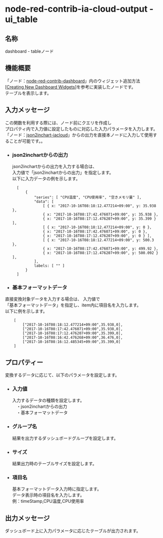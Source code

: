 # node-red-contrib-ia-cloud-output - ui_table

## 名称
dashboard - tableノード


## 機能概要

「ノード：[node-red-contrib-dashboard](https://github.com/node-red/node-red-dashboard)」内のウィジェット追加方法[[Creating New Dashboard Widgets](https://github.com/node-red/node-red-dashboard/wiki/Creating-New-Dashboard-Widgets)]を参考に実装したノードです。  
テーブルを表示します。 



## 入力メッセージ
この関数を利用する際には、ノード前にクエリを作成し  
プロパティ内で入力値に設定したものに対応した入力パラメータを入力します。  
「ノード：[json2inchart-iacloud](https://github.com/ia-cloud/node-red-contrib-ia-cloud-output/tree/master/json2inchart-iacloud)」からの出力を直接本ノードに入力して使用することが可能です。。

- ### json2inchartからの出力
  json2inchartからの出力を入力する場合は、  
  入力値で「json2inchartからの出力」を指定します。  
  以下に入力データの例を示します。  

        [
            {
                "series": [ "CPU温度", "CPU使用率", "空きメモリ量" ],
                "data": [
                    [ { x: "2017-10-16T08:18:12.477214+09:00", y: 35.938 },
                    { x: "2017-10-16T08:17:42.476071+09:00", y: 35.938 },
                    { x: "2017-10-16T08:17:12.476207+09:00", y: 35.399 } ],
                    [ { x: "2017-10-16T08:18:12.477214+09:00", y: 0 },
                    { x: "2017-10-16T08:17:42.476071+09:00", y: 0 },
                    { x: "2017-10-16T08:17:12.476207+09:00", y: 0 } ],
                    [ { x: "2017-10-16T08:18:12.477214+09:00", y: 500.3 },
                    { x: "2017-10-16T08:17:42.476071+09:00", y: 499.92 },
                    { x: "2017-10-16T08:17:12.476207+09:00", y: 500.092 } ],
                ],
                labels: [ "" ]
            }
        ]


- ### 基本フォーマットデータ
直接変換対象データを入力する場合は、  入力値で  
「基本フォーマットデータ」を指定し、item内に項目名を入力します。   
以下に例を示します。  

        [
            ["2017-10-16T08:18:12.477214+09:00",35.938,0],
            ["2017-10-16T08:17:42.476071+09:00",35.938,0],
            ["2017-10-16T08:17:12.476207+09:00",35.399,0],
            ["2017-10-16T08:16:42.476268+09:00",36.476,0],
            ["2017-10-16T08:16:12.485345+09:00",35.399,0]
        ]



## プロパティー

変換するデータに応じて、以下のパラメータを設定します。

- ### 入力値
  入力するデータの種類を設定します。  
  　・json2inchartからの出力  
  　・基本フォーマットデータ  

- ### グループ名
  結果を出力するダッシュボードグループを設定します。

- ### サイズ
  結果出力時のテーブルサイズを設定します。

- ### 項目名
  基本フォーマットデータ入力時に指定します。  
  データ表示時の項目名を入力します。  
  例：timeStamp,CPU温度,CPU使用率

## 出力メッセージ
ダッシュボード上に入力パラメータに応じたテーブルが出力されます。
